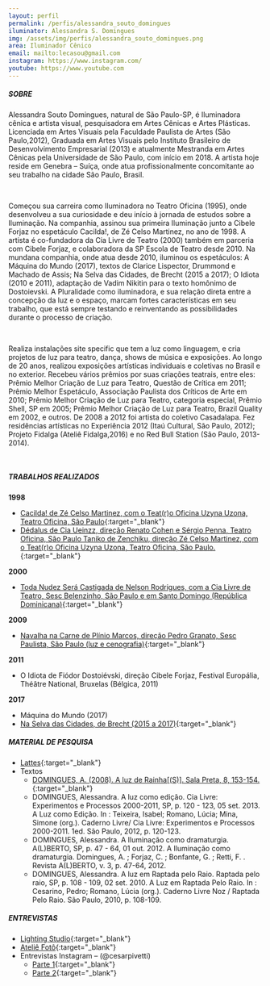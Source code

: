 ```yaml
---
layout: perfil
permalink: /perfis/alessandra_souto_domingues
iluminator: Alessandra S. Domingues
img: /assets/img/perfis/alessandra_souto_domingues.png
area: Iluminador Cênico
email: mailto:lecasou@gmail.com
instagram: https://www.instagram.com/
youtube: https://www.youtube.com
---
```


##### **SOBRE**

Alessandra Souto Domingues, natural de São Paulo-SP, é Iluminadora cênica e artista visual, pesquisadora em Artes Cênicas e Artes Plásticas. Licenciada em Artes Visuais pela Faculdade Paulista de Artes (São Paulo,2012), Graduada em Artes Visuais pelo Instituto Brasileiro de Desenvolvimento Empresarial (2013) e atualmente Mestranda em Artes Cênicas pela Universidade de São Paulo, com início em 2018. A artista hoje reside em Genebra – Suíça, onde atua profissionalmente concomitante ao seu trabalho na cidade São Paulo, Brasil.

<br>

Começou sua carreira como Iluminadora no Teatro Oficina (1995), onde desenvolveu a sua curiosidade e deu início à jornada de estudos sobre a Iluminação. Na companhia, assinou sua primeira Iluminação junto a Cibele Forjaz no espetáculo Cacilda!, de Zé Celso Martinez, no ano de 1998. A artista é co-fundadora da Cia Livre de Teatro (2000) também em parceria com Cibele Forjaz, e colaboradora da SP Escola de Teatro desde 2010. Na mundana companhia, onde atua desde 2010, iluminou os espetáculos: A Máquina do Mundo (2017), textos de Clarice Lispector, Drummond e Machado de Assis; Na Selva das Cidades, de Brecht (2015 a 2017); O Idiota (2010 e 2011), adaptação de Vadim Nikitin para o texto homônimo de Dostoievski. A Pluralidade como iluminadora, e sua relação direta entre a concepção da luz e o espaço, marcam fortes características em seu trabalho, que está sempre testando e reinventando as possibilidades durante o processo de criação.

<br>

Realiza instalações site specific que tem a luz como linguagem, e cria projetos de luz para teatro, dança, shows de música e exposições. Ao longo de 20 anos, realizou exposições artísticas individuais e coletivas no Brasil e no exterior. Recebeu vários prêmios por suas criações teatrais, entre eles: Prêmio Melhor Criação de Luz para Teatro, Questão de Crítica em 2011; Prêmio Melhor Espetáculo, Associação Paulista dos Críticos de Arte em 2010; Prêmio Melhor Criação de Luz para Teatro, categoria especial, Prêmio Shell, SP em 2005; Prêmio Melhor Criação de Luz para Teatro, Brazil Quality em 2002, e outros.  De 2008 a 2012 foi artista do coletivo Casadalapa. Fez residências artísticas no Experiência 2012 (Itaú Cultural, São Paulo, 2012); Projeto Fidalga (Ateliê Fidalga,2016) e no Red Bull Station (São Paulo, 2013-2014).

<br>

##### **TRABALHOS REALIZADOS**

**1998**

- [Cacilda! de Zé Celso Martinez, com o Teat(r)o Oficina Uzyna Uzona, Teatro Oficina, São Paulo](https://www.lauravinci.com.br/cacilda-1998){:target="_blank"}
- [Dédalus de Cia Ueinzz, direção Renato Cohen e Sérgio Penna, Teatro Oficina, São Paulo Taniko de Zenchiku, direção Zé Celso Martinez, com o Teat(r)o Oficina Uzyna Uzona, Teatro Oficina, São Paulo.](http://enciclopedia.itaucultural.org.br/evento392046/dedalus){:target="_blank"}

**2000**

- [Toda Nudez Será Castigada de Nelson Rodrigues, com a Cia Livre de Teatro, Sesc Belenzinho, São Paulo e em Santo Domingo (República Dominicana)](http://enciclopedia.itaucultural.org.br/evento391725/toda-nudez-sera-castigada){:target="_blank"}

**2009**

- [Navalha na Carne de Plínio Marcos, direção Pedro Granato, Sesc Paulista, São Paulo (luz e cenografia)](https://alessandradomingues.wordpress.com/artes-visuais/portfolio/){:target="_blank"}

**2011**

- O Idiota de Fiódor Dostoiévski, direção Cibele Forjaz, Festival Europália, Théâtre National, Bruxelas (Bélgica, 2011)

**2017**

- Máquina do Mundo (2017)
- [Na Selva das Cidades, de Brecht (2015 a 2017)](https://alessandradomingues.wordpress.com/artes-cenicas-2/){:target="_blank"}

##### **MATERIAL DE PESQUISA**

* [Lattes](http://buscatextual.cnpq.br/buscatextual/visualizacv.do?id=K8835434E6){:target="_blank"}
* Textos
  - [DOMINGUES, A. (2008). A luz de Rainha[(S)]. Sala Preta, 8, 153-154.](https://doi.org/10.11606/issn.2238-3867.v8i0p153-154){:target="_blank"}
  - DOMINGUES, Alessandra. A luz como edição. Cia Livre: Experimentos e Processos 2000-2011, SP, p. 120 - 123, 05 set. 2013. A Luz como Edição. In : Teixeira, Isabel; Romano, Lúcia; Mina, Simone (org.). Caderno Livre/ Cia Livre: Experimentos e Processos 2000-2011. 1ed. São Paulo, 2012, p. 120-123.
  - DOMINGUES, Alessandra. A Iluminação como dramaturgia. A(L)BERTO, SP, p. 47 - 64, 01 out. 2012. A Iluminação como dramaturgia. Domingues, A. ; Forjaz, C. ; Bonfante, G. ; Retti, F. . Revista A(L)BERTO, v. 3, p. 47-64, 2012.
  - DOMINGUES, Alessandra. A luz em Raptada pelo Raio. Raptada pelo raio, SP, p. 108 - 109, 02 set. 2010. A Luz em Raptada Pelo Raio. In : Cesarino, Pedro; Romano, Lúcia (org.). Caderno Livre Noz / Raptada Pelo Raio. São Paulo, 2010, p. 108-109.

##### **ENTREVISTAS**

* [Lighting Studio](https://www.youtube.com/watch?v=tpZ8STChpUI){:target="_blank"}
* [Ateliê Fotô](https://vimeo.com/75413378){:target="_blank"}
* Entrevistas Instagram – (@cesarpivetti)
  - [Parte 1](https://www.instagram.com/tv/CAOIuuqDENc/){:target="_blank"}
  - [Parte 2](https://www.instagram.com/tv/CAOO8eADEqf/){:target="_blank"}

